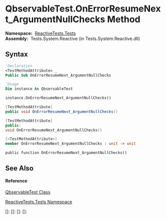 # QbservableTest.OnErrorResumeNext\_ArgumentNullChecks Method

**Namespace:**  [ReactiveTests.Tests](ReactiveTests.Tests\ReactiveTests.Tests.md)  
**Assembly:**  Tests.System.Reactive (in Tests.System.Reactive.dll)

## Syntax

```vb
'Declaration
<TestMethodAttribute> _
Public Sub OnErrorResumeNext_ArgumentNullChecks
```

```vb
'Usage
Dim instance As QbservableTest

instance.OnErrorResumeNext_ArgumentNullChecks()
```

```csharp
[TestMethodAttribute]
public void OnErrorResumeNext_ArgumentNullChecks()
```

```c++
[TestMethodAttribute]
public:
void OnErrorResumeNext_ArgumentNullChecks()
```

```fsharp
[<TestMethodAttribute>]
member OnErrorResumeNext_ArgumentNullChecks : unit -> unit 
```

```jscript
public function OnErrorResumeNext_ArgumentNullChecks()
```

## See Also

#### Reference

[QbservableTest Class](QbservableTest\QbservableTest.md)

[ReactiveTests.Tests Namespace](ReactiveTests.Tests\ReactiveTests.Tests.md)

[]: 
[]: 
[]: 
[]: 